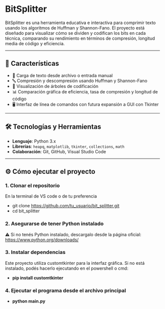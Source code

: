 # BitSplitter
BitSplitter es una herramienta educativa e interactiva para comprimir texto usando los algoritmos de Huffman y Shannon-Fano. El proyecto está diseñado para visualizar cómo se dividen y codifican los bits en cada técnica, comparando su rendimiento en términos de compresión, longitud media de código y eficiencia.

---

## 🚀 Características
- 📄 Carga de texto desde archivo o entrada manual
- 🔤 Compresión y descompresión usando Huffman y Shannon-Fano
- 🌲 Visualización de árboles de codificación
- 📊 Comparación gráfica de eficiencia, tasa de compresión y longitud de código
- 🖥️ Interfaz de línea de comandos con futura expansión a GUI con Tkinter

---

## 🛠️ Tecnologías y Herramientas

- **Lenguaje**: Python 3.x
- **Librerías**: `heapq`, `matplotlib`, `tkinter`, `collections`, `math`
- **Colaboración**: Git, GitHub, Visual Studio Code

---

## ⚙️ Cómo ejecutar el proyecto

### 1. Clonar el repositorio
En la terminal de VS code o de tu preferencia

- git clone https://github.com/tu_usuario/bit_splitter.git
- cd bit_splitter

### 2. Asegurarse de tener Python instalado
⚠️ Si no tenés Python instalado, descargalo desde la página oficial:
https://www.python.org/downloads/

### 3. Instalar dependencias
Este proyecto utiliza customtkinter para la interfaz gráfica. Si no está instalado, podés hacerlo ejecutando en el powershell o cmd: 
- **pip install customtkinter**

### 4. Ejecutar el programa desde el archivo principal
- **python main.py**
